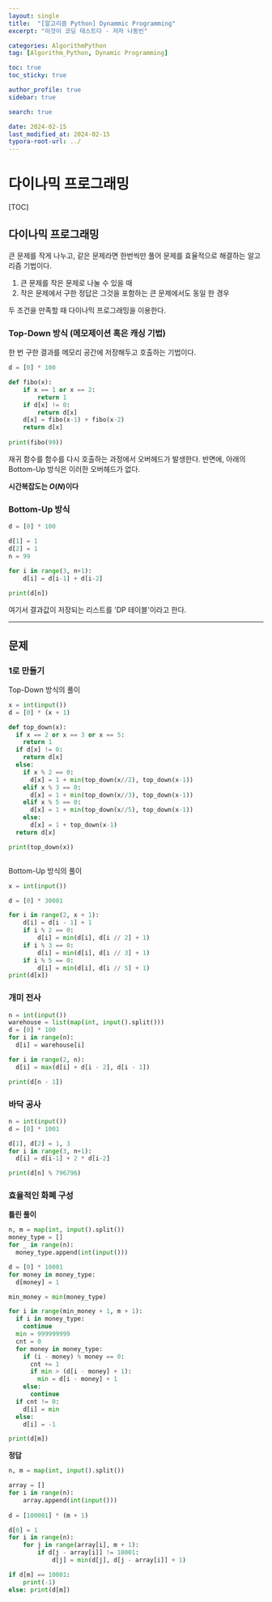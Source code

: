 ```yaml
---
layout: single
title:  "[알고리즘 Python] Dynammic Programming"
excerpt: "이것이 코딩 테스트다 - 저자 나동빈"

categories: AlgorithmPython
tag: [Algorithm_Python, Dynamic Programming]

toc: true
toc_sticky: true

author_profile: true
sidebar: true

search: true

date: 2024-02-15
last_modified_at: 2024-02-15
typora-root-url: ../
---
```


# 다이나믹 프로그래밍

[TOC]

## 다이나믹 프로그래밍

큰 문제를 작게 나누고, 같은 문제라면 한번씩만 풀어 문제를 효율적으로 해결하는 알고리즘 기법이다.

1. 큰 문제를 작은 문제로 나눌 수 있을 때
2. 작은 문제에서 구한 정답은 그것을 포함하는 큰 문제에서도 동일 한 경우

두 조건을 만족할 때 다이나믹 프로그래밍을 이용한다.



### Top-Down 방식 (메모제이션 혹은 캐싱 기법)

한 번 구한 결과를 메모리 공간에 저장해두고 호출하는 기법이다.

```python
d = [0] * 100

def fibo(x):
	if x == 1 or x == 2:
		return 1
	if d[x] != 0:
		return d[x]
	d[x] = fibo(x-1) + fibo(x-2)
	return d[x]
	
print(fibo(99))
```

재귀 함수를 함수를 다시 호출하는 과정에서 오버헤드가 발생한다. 반면에, 아래의 Bottom-Up 방식은 이러한 오버헤드가 없다.

**시간복잡도는 $O(N)$이다**



### Bottom-Up 방식

```python
d = [0] * 100

d[1] = 1
d[2] = 1
n = 99

for i in range(3, n+1):
	d[i] = d[i-1] + d[i-2]
	
print(d[n])

```

여기서 결과값이 저장되는 리스트를 'DP 테이블'이라고 한다.

------



## 문제



### 1로 만들기

Top-Down 방식의 풀이

```python
x = int(input())
d = [0] * (x + 1)

def top_down(x):
  if x == 2 or x == 3 or x == 5:
    return 1
  if d[x] != 0:
    return d[x]
  else:
    if x % 2 == 0:
      d[x] = 1 + min(top_down(x//2), top_down(x-1))
    elif x % 3 == 0:
      d[x] = 1 + min(top_down(x//3), top_down(x-1))
    elif x % 5 == 0:
      d[x] = 1 + min(top_down(x//5), top_down(x-1))
    else:
      d[x] = 1 + top_down(x-1)
  return d[x]

print(top_down(x))



```

Bottom-Up 방식의 풀이

```python
x = int(input())

d = [0] * 30001

for i in range(2, x + 1):
	d[i] = d[i - 1] + 1
	if i % 2 == 0:
		d[i] = min(d[i], d[i // 2] + 1)
	if i % 3 == 0:
		d[i] = min(d[i], d[i // 3] + 1)
	if i % 5 == 0:
		d[i] = min(d[i], d[i // 5] + 1)
print(d[x])
```





### 개미 전사

```python
n = int(input())
warehouse = list(map(int, input().split()))
d = [0] * 100
for i in range(n):
  d[i] = warehouse[i]

for i in range(2, n):
  d[i] = max(d[i] + d[i - 2], d[i - 1])

print(d[n - 1])

```



### 바닥 공사

```python
n = int(input())
d = [0] * 1001

d[1], d[2] = 1, 3
for i in range(3, n+1):
  d[i] = d[i-1] + 2 * d[i-2]

print(d[n] % 796796)
```



### 효율적인 화폐 구성

**틀린 풀이**

```python
n, m = map(int, input().split())
money_type = []
for _ in range(n):
  money_type.append(int(input()))

d = [0] * 10001
for money in money_type:
  d[money] = 1

min_money = min(money_type)

for i in range(min_money + 1, m + 1):
  if i in money_type:
    continue
  min = 999999999
  cnt = 0
  for money in money_type:
    if (i - money) % money == 0:
      cnt += 1
      if min > (d[i - money] + 1):
        min = d[i - money] + 1
    else:
      continue
  if cnt != 0:
    d[i] = min
  else:
    d[i] = -1

print(d[m])

```

**정답**

```python
n, m = map(int, input().split())

array = []
for i in range(n):
    array.append(int(input()))
                 
d = [100001] * (m + 1)

d[0] = 1
for i in range(n):
	for j in range(array[i], m + 1):
		if d[j - array[i]] != 10001:
			d[j] = min(d[j], d[j - array[i]] + 1)

if d[m] == 10001:
	print(-1)
else: print(d[m])
               
    
    
```

